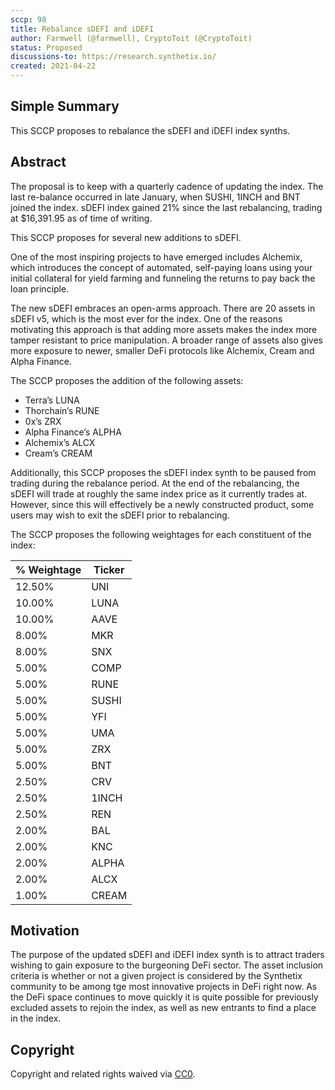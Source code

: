 ```yaml
---
sccp: 98
title: Rebalance sDEFI and iDEFI
author: Farmwell (@farmwell), CryptoToit (@CryptoToit)
status: Proposed
discussions-to: https://research.synthetix.io/
created: 2021-04-22
---
```


<!--You can leave these HTML comments in your merged SIP and delete the visible duplicate text guides, they will not appear and may be helpful to refer to if you edit it again. This is the suggested template for new SCCPs. Note that an SCCP number will be assigned by an editor. When opening a pull request to submit your SCCP, please use an abbreviated title in the filename, `sccp-draft_title_abbrev.md`. The title should be 44 characters or less.-->

## Simple Summary

<!--"If you can't explain it simply, you don't understand it well enough." Provide a simplified and layman-accessible explanation of the SCCP.-->

This SCCP proposes to rebalance the sDEFI and iDEFI index synths. 

## Abstract

<!--A short (~200 word) description of the variable change proposed.-->

The proposal is to keep with a quarterly cadence of updating the index. The last re-balance occurred in late January, when SUSHI, 1INCH and BNT joined the index. sDEFI index gained 21% since the last rebalancing, trading at $16,391.95 as of time of writing. 

This SCCP proposes for several new additions to sDEFI. 

One of the most inspiring projects to have emerged includes Alchemix, which introduces the concept of automated, self-paying loans using your initial collateral for yield farming and funneling the returns to pay back the loan principle. 

The new sDEFI embraces an open-arms approach. There are 20 assets in sDEFI v5, which is the most ever for the index. One of the reasons motivating this approach is that adding more assets makes the index more tamper resistant to price manipulation. A broader range of assets also gives more exposure to newer, smaller DeFi protocols like Alchemix, Cream and Alpha Finance. 

The SCCP proposes the addition of the following assets: 

- Terra’s LUNA
- Thorchain’s RUNE
- 0x’s ZRX
- Alpha Finance’s ALPHA
- Alchemix’s ALCX
- Cream’s CREAM

Additionally, this SCCP proposes the sDEFI index synth to be paused from trading during the rebalance period. At the end of the rebalancing, the sDEFI will trade at roughly the same index price as it currently trades at. However, since this will effectively be a newly constructed product, some users may wish to exit the sDEFI prior to rebalancing.

The SCCP proposes the following weightages for each constituent of the index:

| % Weightage | Ticker | 
| ----------- | ------ | 
| 12.50%      | UNI   | 
| 10.00%      | LUNA   | 
| 10.00%      | AAVE    | 
| 8.00%      | MKR    | 
| 8.00%        | SNX    | 
| 5.00%        | COMP    | 
| 5.00%        | RUNE  | 
| 5.00%        | SUSHI   | 
| 5.00%        | YFI    | 
| 5.00%        | UMA    | 
| 5.00%        | ZRX    | 
| 5.00%        | BNT    | 
| 2.50%        | CRV  | 
| 2.50%        | 1INCH | 
| 2.50%        | REN | 
| 2.00%        | BAL    | 
| 2.00%        | KNC  | 
| 2.00%        | ALPHA    | 
| 2.00%        | ALCX | 
| 1.00%        | CREAM | 

## Motivation

<!--The motivation is critical for SCCPs that want to update variables within Synthetix. It should clearly explain why the existing variable is not incentive aligned. SCCP submissions without sufficient motivation may be rejected outright.-->

The purpose of the updated sDEFI and iDEFI index synth is to attract traders wishing to gain exposure to the burgeoning DeFi sector. The asset inclusion criteria is whether or not a given project is considered by the Synthetix community to be among tge most innovative projects in DeFi right now. As the DeFi space continues to move quickly it is quite possible for previously excluded assets to rejoin the index, as well as new entrants to find a place in the index.

## Copyright

Copyright and related rights waived via [CC0](https://creativecommons.org/publicdomain/zero/1.0/).
